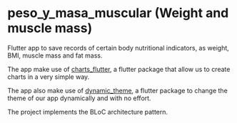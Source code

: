 # peso_y_masa_muscular (Weight and muscle mass)

Flutter app to save records of certain body nutritional indicators, as weight, BMI, muscle mass and fat mass.

The app make use of [charts_flutter](https://pub.dev/packages/charts_flutter), a flutter package that allow us to create charts in a very simple way.

The app also make use of [dynamic_theme](https://pub.dev/packages/dynamic_theme), a flutter package to change the theme of our app dynamically and with no effort.

The project implements the BLoC architecture pattern.

